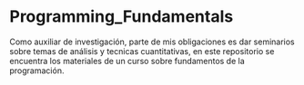 # Programming_Fundamentals

Como auxiliar de investigación, parte de mis obligaciones es dar seminarios sobre temas de análisis y tecnicas cuantitativas, en este repositorio se encuentra los materiales de un curso sobre fundamentos de la programación.
